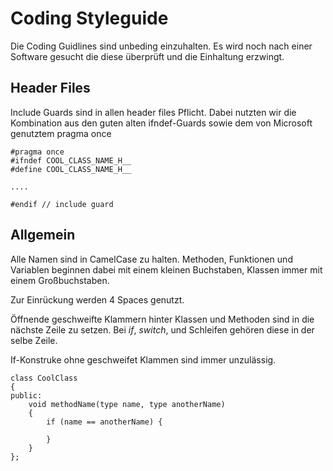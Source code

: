 # Coding Styleguide

Die Coding Guidlines sind unbeding einzuhalten. Es wird noch nach einer Software
gesucht die diese überprüft und die Einhaltung erzwingt.

## Header Files

Include Guards sind in allen header files Pflicht. Dabei nutzten wir die
Kombination aus den guten alten ifndef-Guards sowie dem von Microsoft genutztem
pragma once

    #pragma once
    #ifndef COOL_CLASS_NAME_H__
    #define COOL_CLASS_NAME_H__

    ....

    #endif // include guard

## Allgemein

Alle Namen sind in CamelCase zu halten. Methoden, Funktionen und Variablen beginnen
dabei mit einem kleinen Buchstaben, Klassen immer mit einem Großbuchstaben.

Zur Einrückung werden 4 Spaces genutzt.

Öffnende geschweifte Klammern hinter Klassen und Methoden sind in die nächste
Zeile zu setzen. Bei *if*, *switch*, und Schleifen gehören diese in der selbe Zeile.

If-Konstruke ohne geschweifet Klammen sind immer unzulässig.

    class CoolClass
    {
    public:
        void methodName(type name, type anotherName)
        {
            if (name == anotherName) {

            }
        }
    };
